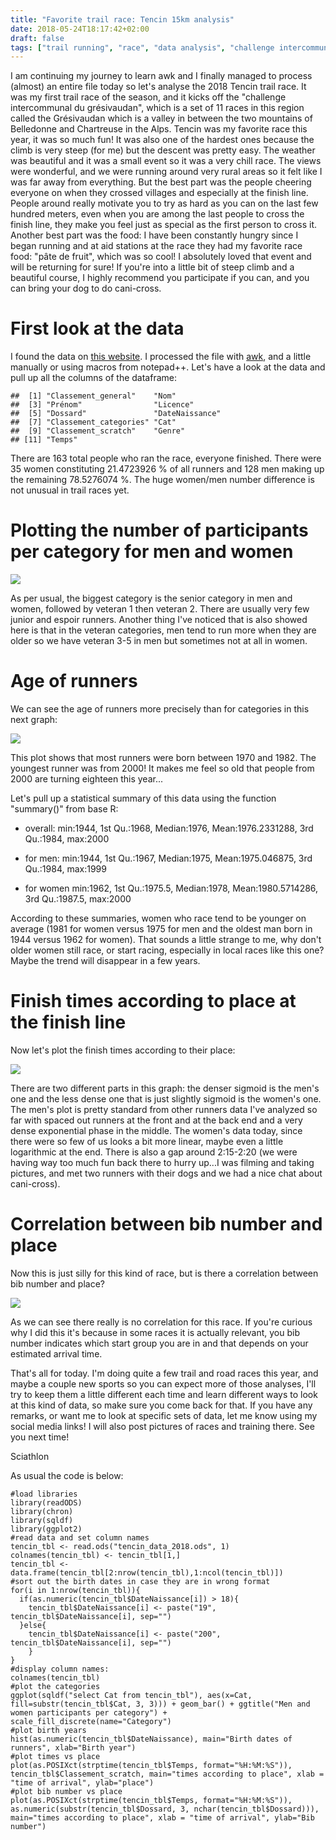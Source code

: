 ```yaml
---
title: "Favorite trail race: Tencin 15km analysis"
date: 2018-05-24T18:17:42+02:00
draft: false
tags: ["trail running", "race", "data analysis", "challenge intercommunal du grésivaudan", "15k"]
---
```


I am continuing my journey to learn awk and I finally managed to process (almost)
an entire file today so let's analyse the 2018 Tencin trail race. It was
my first trail race of the season, and it kicks off the "challenge
intercommunal du grésivaudan", which is a set of 11 races in this region
called the Grésivaudan which is a valley in between the two mountains of
Belledonne and Chartreuse in the Alps. Tencin was my favorite race this
year, it was so much fun! It was also one of the hardest ones because
the climb is very steep (for me) but the descent was pretty easy. The weather was beautiful and it was a small event so it was
a very chill race. The views were wonderful, and we were running around
very rural areas so it felt like I was far away from everything. But the best part was
the people cheering everyone on when they crossed villages and especially at the
finish line. People around really motivate you to try as hard as you can
on the last few hundred meters, even when you are among the last people
to cross the finish line, they make you feel just as special as the
first person to cross it. Another best part was the food: I have been
constantly hungry since I began running and at aid stations at the race they had my favorite race food:
"pâte de fruit", which was so cool! I absolutely loved that event and
will be returning for sure! If you're into a little bit of steep climb
and a beautiful course, I highly recommend you participate if you can,
and you can bring your dog to do cani-cross. 

First look at the data
======================

I found the data on [this
website](https://crossdetencin.blog4ever.com/). I processed the file
with [awk](https://en.wikipedia.org/wiki/AWK), and a little manually or
using macros from notepad++. Let's have a look at the data and pull up
all the columns of the dataframe:

    ##  [1] "Classement_general"    "Nom"                  
    ##  [3] "Prénom"                "Licence"              
    ##  [5] "Dossard"               "DateNaissance"        
    ##  [7] "Classement_categories" "Cat"                  
    ##  [9] "Classement_scratch"    "Genre"                
    ## [11] "Temps"

There are 163 total people who ran the race, everyone finished. There
were 35 women constituting 21.4723926 % of all runners and 128 men
making up the remaining 78.5276074 %. The huge women/men number
difference is not unusual in trail races yet. 

Plotting the number of participants per category for men and women
==================================================================

![](../tencin_cross_15k_2018_analysis_files/figure-markdown_strict/unnamed-chunk-2-1.png)

As per usual, the biggest category is the senior category in men and
women, followed by veteran 1 then veteran 2. There are usually very few
junior and espoir runners. Another thing I've noticed that is also
showed here is that in the veteran categories, men tend to run more when
they are older so we have veteran 3-5 in men but sometimes not at all in
women.

Age of runners
==============

We can see the age of runners more precisely than for categories in this
next graph:

![](../tencin_cross_15k_2018_analysis_files/figure-markdown_strict/unnamed-chunk-3-1.png)

This plot shows that most runners were born between 1970 and 1982. The
youngest runner was from 2000! It makes me feel so old that people from
2000 are turning eighteen this year...

Let's pull up a statistical summary of this data using the function
"summary()" from base R:

-   overall: min:1944, 1st Qu.:1968, Median:1976, Mean:1976.2331288, 3rd Qu.:1984, max:2000

-   for men: min:1944, 1st Qu.:1967, Median:1975, Mean:1975.046875, 3rd Qu.:1984, max:1999

-   for women min:1962, 1st Qu.:1975.5, Median:1978, Mean:1980.5714286, 3rd Qu.:1987.5, max:2000

According to these summaries, women who race tend to be younger on
average (1981 for women versus 1975 for men and the oldest man born in
1944 versus 1962 for women). That sounds a little strange to me, why
don't older women still race, or start racing, especially in local races
like this one? Maybe the trend will disappear in a few years.

Finish times according to place at the finish line
===================================================

Now let's plot the finish times according to their place:

![](../tencin_cross_15k_2018_analysis_files/figure-markdown_strict/unnamed-chunk-4-1.png)

There are two different parts in this graph: the denser sigmoid is the
men's one and the less dense one that is just slightly sigmoid is the
women's one. The men's plot is pretty standard from other runners data
I've analyzed so far with spaced out runners at the front and at the
back end and a very dense exponential phase in the middle. The women's
data today, since there were so few of us looks a bit more linear, maybe
even a little logarithmic at the end. There is also a gap around
2:15-2:20 (we were having way too much fun back there to hurry up...I
was filming and taking pictures, and met two runners with their dogs and
we had a nice chat about cani-cross).

Correlation between bib number and place
========================================

Now this is just silly for this kind of race, but is there a correlation
between bib number and place?

![](../tencin_cross_15k_2018_analysis_files/figure-markdown_strict/unnamed-chunk-5-1.png)

As we can see there really is no correlation for this race. If you're
curious why I did this it's because in some races it is actually
relevant, you bib number indicates which start group you are in and that
depends on your estimated arrival time.

That's all for today. I'm doing quite a few trail and road races this
year, and maybe a couple new sports so you can expect more of those
analyses, I'll try to keep them a little different each time and learn
different ways to look at this kind of data, so make sure you come back
for that. If you have any remarks, or want me to look at specific sets
of data, let me know using my social media links! I will also post
pictures of races and training there. See you next time!

Sciathlon

As usual the code is below:

    #load libraries
    library(readODS)
    library(chron)
    library(sqldf)
    library(ggplot2)
    #read data and set column names
    tencin_tbl <- read.ods("tencin_data_2018.ods", 1)
    colnames(tencin_tbl) <- tencin_tbl[1,]
    tencin_tbl <- data.frame(tencin_tbl[2:nrow(tencin_tbl),1:ncol(tencin_tbl)])
    #sort out the birth dates in case they are in wrong format
    for(i in 1:nrow(tencin_tbl)){
      if(as.numeric(tencin_tbl$DateNaissance[i]) > 18){
        tencin_tbl$DateNaissance[i] <- paste("19", tencin_tbl$DateNaissance[i], sep="")
      }else{
        tencin_tbl$DateNaissance[i] <- paste("200", tencin_tbl$DateNaissance[i], sep="")
        }
    }
    #display column names:
    colnames(tencin_tbl)
    #plot the categories
    ggplot(sqldf("select Cat from tencin_tbl"), aes(x=Cat, fill=substr(tencin_tbl$Cat, 3, 3))) + geom_bar() + ggtitle("Men and women participants per category") + scale_fill_discrete(name="Category")
    #plot birth years
    hist(as.numeric(tencin_tbl$DateNaissance), main="Birth dates of runners", xlab="Birth year")
    #plot times vs place
    plot(as.POSIXct(strptime(tencin_tbl$Temps, format="%H:%M:%S")), tencin_tbl$Classement_scratch, main="times according to place", xlab = "time of arrival", ylab="place")
    #plot bib number vs place
    plot(as.POSIXct(strptime(tencin_tbl$Temps, format="%H:%M:%S")), as.numeric(substr(tencin_tbl$Dossard, 3, nchar(tencin_tbl$Dossard))), main="times according to place", xlab = "time of arrival", ylab="Bib number")
